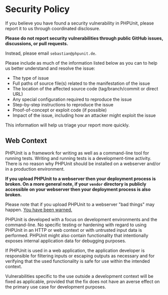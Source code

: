 # Security Policy

If you believe you have found a security vulnerability in PHPUnit, please report it to us through coordinated disclosure.

**Please do not report security vulnerabilities through public GitHub issues, discussions, or pull requests.**

Instead, please email `sebastian@phpunit.de`.

Please include as much of the information listed below as you can to help us better understand and resolve the issue:

* The type of issue
* Full paths of source file(s) related to the manifestation of the issue
* The location of the affected source code (tag/branch/commit or direct URL)
* Any special configuration required to reproduce the issue
* Step-by-step instructions to reproduce the issue
* Proof-of-concept or exploit code (if possible)
* Impact of the issue, including how an attacker might exploit the issue

This information will help us triage your report more quickly.

## Web Context

PHPUnit is a framework for writing as well as a command-line tool for running tests. Writing and running tests is a development-time activity. There is no reason why PHPUnit should be installed on a webserver and/or in a production environment.

**If you upload PHPUnit to a webserver then your deployment process is broken. On a more general note, if your `vendor` directory is publicly accessible on your webserver then your deployment process is also broken.**

Please note that if you upload PHPUnit to a webserver "bad things" may happen. [You have been warned.](https://thephp.cc/articles/phpunit-a-security-risk)

PHPUnit is developed with a focus on development environments and the command-line. No specific testing or hardening with regard to using PHPUnit in an HTTP or web context or with untrusted input data is performed. PHPUnit might also contain functionality that intentionally exposes internal application data for debugging purposes.

If PHPUnit is used in a web application, the application developer is responsible for filtering inputs or escaping outputs as necessary and for verifying that the used functionality is safe for use within the intended context.

Vulnerabilities specific to the use outside a development context will be fixed as applicable, provided that the fix does not have an averse effect on the primary use case for development purposes.
